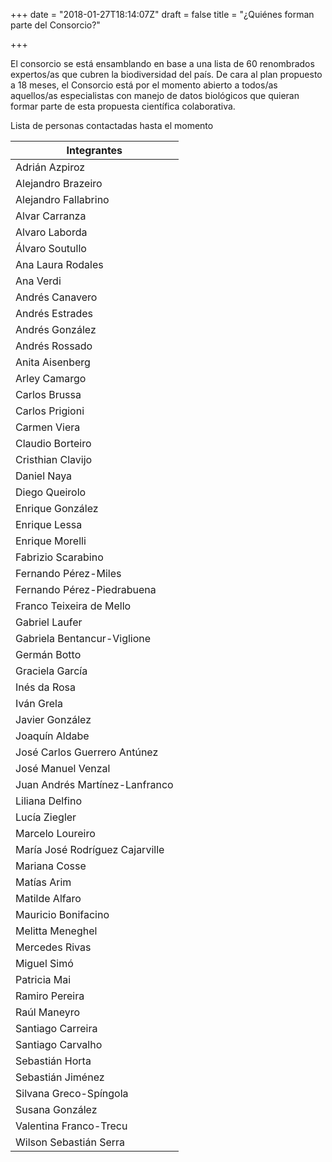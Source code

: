 +++
date = "2018-01-27T18:14:07Z"
draft = false
title = "¿Quiénes forman parte del Consorcio?"

+++

El consorcio se está ensamblando en base a una lista de 60 renombrados expertos/as que cubren la biodiversidad del país. De cara al plan propuesto a 18 meses, el Consorcio está por el momento abierto a todos/as aquellos/as especialistas con manejo de datos biológicos que quieran formar parte de esta propuesta científica colaborativa.


Lista de personas contactadas hasta el momento

| **Integrantes** |
|---------------------------------|
| Adrián Azpiroz |
| Alejandro Brazeiro |
| Alejandro Fallabrino |
| Alvar Carranza |
| Alvaro   Laborda |
| Álvaro Soutullo |
| Ana Laura Rodales |
| Ana Verdi |
| Andrés Canavero |
| Andrés Estrades |
| Andrés   González |
| Andrés Rossado |
| Anita Aisenberg |
| Arley Camargo |
| Carlos   Brussa |
| Carlos Prigioni |
| Carmen Viera |
| Claudio Borteiro |
| Cristhian Clavijo |
| Daniel Naya |
| Diego Queirolo |
| Enrique González |
| Enrique Lessa |
| Enrique   Morelli |
| Fabrizio Scarabino |
| Fernando   Pérez-Miles |
| Fernando   Pérez-Piedrabuena |
| Franco Teixeira de Mello |
| Gabriel Laufer |
| Gabriela   Bentancur-Viglione |
| Germán Botto |
| Graciela García |
| Inés da Rosa |
| Iván Grela |
| Javier González |
| Joaquín Aldabe |
| José Carlos   Guerrero Antúnez |
| José   Manuel Venzal |
| Juan Andrés Martínez-Lanfranco |
| Liliana   Delfino |
| Lucía Ziegler |
| Marcelo Loureiro |
| María José Rodríguez Cajarville |
| Mariana Cosse |
| Matías Arim |
| Matilde Alfaro |
| Mauricio   Bonifacino |
| Melitta Meneghel |
| Mercedes   Rivas |
| Miguel   Simó |
| Patricia   Mai |
| Ramiro Pereira |
| Raúl Maneyro |
| Santiago Carreira |
| Santiago   Carvalho |
| Sebastián Horta |
| Sebastián   Jiménez |
| Silvana Greco-Spíngola |
| Susana González |
| Valentina Franco-Trecu |
| Wilson Sebastián Serra |